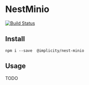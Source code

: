 # NestMinio  

[![Build Status](https://travis-ci.org/implicity-healthcare/nest-minio.svg?branch=master)](https://travis-ci.org/implicity-healthcare/nest-minio)
## Install

```
npm i --save  @implicity/nest-minio
```

## Usage

TODO
